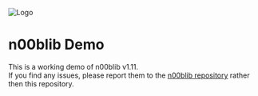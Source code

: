 ![Logo](https://github.com/maiorexminor/n00blib_tutorials/blob/master/docs/_media/logo.svg)
# n00blib Demo
This is a working demo of n00blib v1.11.  
If you find any issues, please report them to the [n00blib repository](https://github.com/maiorexminor/n00blib) rather then this repository.

